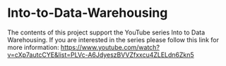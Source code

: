 # Into-to-Data-Warehousing

The contents of this project support the YouTube series Into to Data Warehousing.  If you are interested in the series please follow this link for more information:  https://www.youtube.com/watch?v=cXp7autcCYE&list=PLVc-A6JdyeszBVVZfxxcu4ZLELdn6Zkn5